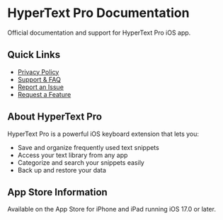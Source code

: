 # HyperText Pro Documentation

Official documentation and support for HyperText Pro iOS app.

## Quick Links
- [Privacy Policy](docs/privacy.md)
- [Support & FAQ](docs/support.md)
- [Report an Issue](https://github.com/LytesOut2376/hypertext-pro-docs/issues/new?template=bug_report.md)
- [Request a Feature](https://github.com/LytesOut2376/hypertext-pro-docs/issues/new?template=feature_request.md)

## About HyperText Pro
HyperText Pro is a powerful iOS keyboard extension that lets you:
- Save and organize frequently used text snippets
- Access your text library from any app
- Categorize and search your snippets easily
- Back up and restore your data

## App Store Information
Available on the App Store for iPhone and iPad running iOS 17.0 or later.
